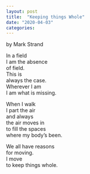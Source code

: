 ```yaml
---
layout: post
title:  "Keeping things Whole"
date: "2020-04-03"
categories: 
---
```


by Mark Strand

In a field  
I am the absence  
of field.  
This is  
always the case.  
Wherever I am  
I am what is missing.  

When I walk  
I part the air  
and always  
the air moves in  
to fill the spaces  
where my body’s been.  

We all have reasons  
for moving.  
I move  
to keep things whole.  
